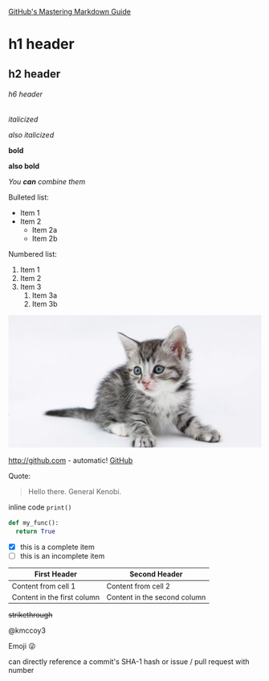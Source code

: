 
[GitHub's Mastering Markdown Guide](https://guides.github.com/features/mastering-markdown/)

# h1 header
## h2 header
###### h6 header

*italicized*

_also italicized_

**bold**

__also bold__

_You **can** combine them_

Bulleted list:
* Item 1
* Item 2
  * Item 2a
  * Item 2b

Numbered list:
  1. Item 1
  1. Item 2
  1. Item 3
     1. Item 3a
     1. Item 3b

![Kitten Picture](/images/kitten.png)

http://github.com - automatic!
[GitHub](http://github.com)

Quote:
> Hello there.
> General Kenobi.

inline code `print()`

```python
def my_func():
  return True
```

- [x] this is a complete item
- [ ] this is an incomplete item

First Header | Second Header
------------ | -------------
Content from cell 1 | Content from cell 2
Content in the first column | Content in the second column

~~strikethrough~~

@kmccoy3

Emoji 😜

can directly reference a commit's SHA-1 hash or issue / pull request with number
